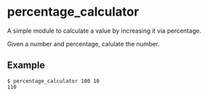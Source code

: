 # percentage_calculator

A simple module to calculate a value by increasing it via percentage.

Given a number and percentage, calulate the number.

## Example

```
$ percentage_calculator 100 10
110
```